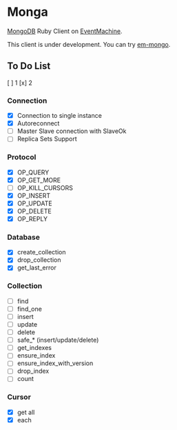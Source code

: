 # Monga

[MongoDB](http://www.mongodb.org/) Ruby Client on [EventMachine](https://github.com/eventmachine/eventmachine).

This client is under development. You can try [em-mongo](https://github.com/bcg/em-mongo).

## To Do List

[ ] 1
[x] 2

### Connection
- [x] Connection to single instance
- [x] Autoreconnect
- [ ] Master Slave connection with SlaveOk
- [ ] Replica Sets Support

### Protocol
- [x] OP_QUERY
- [x] OP_GET_MORE
- [ ] OP_KILL_CURSORS
- [x] OP_INSERT
- [x] OP_UPDATE
- [x] OP_DELETE
- [x] OP_REPLY

### Database
- [x] create_collection
- [x] drop_collection
- [x] get_last_error

### Collection
- [ ] find
- [ ] find_one
- [ ] insert
- [ ] update
- [ ] delete
- [ ] safe_* (insert/update/delete)
- [ ] get_indexes
- [ ] ensure_index
- [ ] ensure_index_with_version
- [ ] drop_index
- [ ] count

### Cursor
- [x] get all
- [x] each
